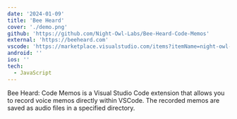```yaml
---
date: '2024-01-09'
title: 'Bee Heard'
cover: './demo.png'
github: 'https://github.com/Night-Owl-Labs/Bee-Heard-Code-Memos'
external: 'https://beeheard.com'
vscode: 'https://marketplace.visualstudio.com/items?itemName=night-owl-labs.bee-heard'
android: ''
ios: ''
tech:
  - JavaScript
---
```


Bee Heard: Code Memos is a Visual Studio Code extension that allows you to record voice memos directly within VSCode. The recorded memos are saved as audio files in a specified directory.
